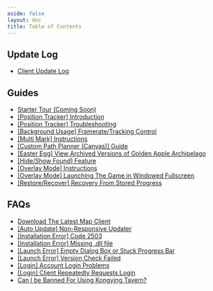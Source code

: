 ```yaml
---
aside: false
layout: doc
title: Table of Contents
---
```


[文：【目录】客户端使用手册]: # '../../manual/client/'

## **Update Log**

- [Client Update Log](https://discord.gg/SWz6RTWNkm)

## **Guides**

- [Starter Tour (Coming Soon)](#)
- [[Position Tracker] Introduction](./position-tracking)
- [[Position Tracker] Troubleshooting](./position-tracking)
- [[Background Usage] Framerate/Tracking Control](./framerate)
- [[Multi Mark] Instructions](./batch-selection)
- [[Custom Path Planner (Canvas)] Guide](./canvas)
- [[Easter Egg] View Archived Versions of Golden Apple Archipelago](./easter-egg)
- [[Hide/Show Found] Feature](./hide-show-done)
- [[Overlay Mode] Instructions](./overlay-mode)
- [[Overlay Mode] Launching The Game in Windowed Fullscreen](./fullscreen-windowed)
- [[Restore/Recover] Recovery From Stored Progress](./save-restore)

## **FAQs**

- [Download The Latest Map Client](../../download-client)
- [[Auto Update] Non-Responsive Updater](../faq/autoupdate/updater)
- [[Installation Error] Code 2503](../faq/instlerror/code2503)
- [[Installation Error] Missing .dll file](../faq/instlerror/missingdll)
- [[Launch Error] Empty Dialog Box or Stuck Progress Bar](../faq/launcherror/emptydialog)
- [[Launch Error] Version Check Failed](../faq/launcherror/versioncheck)
- [[Login] Account Login Problems](../faq/login/accountlogin)
- [[Login] Client Repeatedly Requests Login](../faq/login/clientrepeatedly)
- [Can I be Banned For Using Kongying Tavern?](../faq/accountsafety/acntban)
